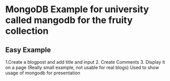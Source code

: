 # MongoDB Example for university called mangodb for the fruity collection


## Easy Example

1.Create a blogpost and add title and input
2. Create Comments
3. Display it on a page
(Really small example, not usable for real blogs)
Used to show usage of mongodb for presentation

